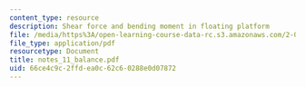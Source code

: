 ```yaml
---
content_type: resource
description: Shear force and bending moment in floating platform
file: /media/https%3A/open-learning-course-data-rc.s3.amazonaws.com/2-082-ship-structural-analysis-design-13-122-spring-2003/66ce4c9c2ffdea0c62c60288e0d07872_notes_11_balance.pdf
file_type: application/pdf
resourcetype: Document
title: notes_11_balance.pdf
uid: 66ce4c9c-2ffd-ea0c-62c6-0288e0d07872
---
```


